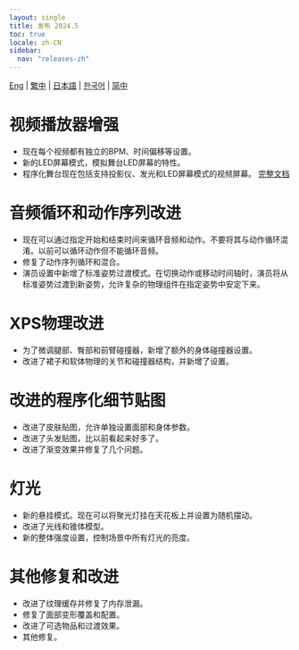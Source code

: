 ```yaml
---
layout: single
title: 发布 2024.5
toc: true
locale: zh-CN
sidebar:
  nav: "releases-zh"
---
```

[Eng](/dancexr/releases/2024.5) | [繁中](/tw/dancexr/releases/2024.5) | [日本語](/jp/dancexr/releases/2024.5) | [한국어](/kr/dancexr/releases/2024.5) | [简中](/zh/dancexr/releases/2024.5)

# 视频播放器增强
* 现在每个视频都有独立的BPM、时间偏移等设置。
* 新的LED屏幕模式，模拟舞台LED屏幕的特性。
* 程序化舞台现在包括支持投影仪、发光和LED屏幕模式的视频屏幕。
[完整文档](../features/video_playback)

# 音频循环和动作序列改进
* 现在可以通过指定开始和结束时间来循环音频和动作。不要将其与动作循环混淆。以前可以循环动作但不能循环音频。
* 修复了动作序列循环和混合。
* 演员设置中新增了标准姿势过渡模式。在切换动作或移动时间轴时，演员将从标准姿势过渡到新姿势，允许复杂的物理组件在指定姿势中安定下来。

# XPS物理改进
* 为了微调腿部、臀部和前臂碰撞器，新增了额外的身体碰撞器设置。
* 改进了裙子和软体物理的关节和碰撞器结构，并新增了设置。

# 改进的程序化细节贴图
* 改进了皮肤贴图，允许单独设置面部和身体参数。
* 改进了头发贴图，比以前看起来好多了。
* 改进了渐变效果并修复了几个问题。

# 灯光
* 新的悬挂模式。现在可以将聚光灯挂在天花板上并设置为随机摆动。
* 改进了光线和锥体模型。
* 新的整体强度设置，控制场景中所有灯光的亮度。

# 其他修复和改进
* 改进了纹理缓存并修复了内存泄漏。
* 修复了面部变形覆盖和配置。
* 改进了可选物品和过渡效果。
* 其他修复。